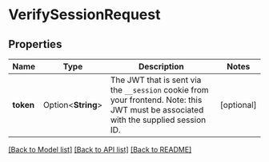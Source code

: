 # VerifySessionRequest

## Properties

Name | Type | Description | Notes
------------ | ------------- | ------------- | -------------
**token** | Option<**String**> | The JWT that is sent via the `__session` cookie from your frontend. Note: this JWT must be associated with the supplied session ID. | [optional]

[[Back to Model list]](../README.md#documentation-for-models) [[Back to API list]](../README.md#documentation-for-api-endpoints) [[Back to README]](../README.md)


